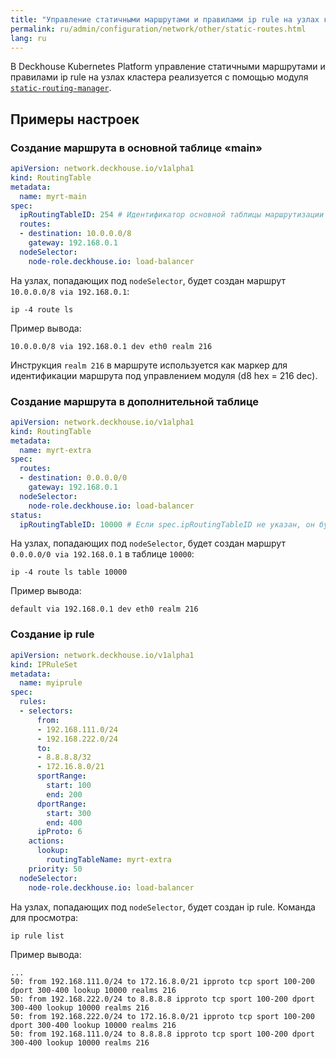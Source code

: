 ```yaml
---
title: "Управление статичными маршрутами и правилами ip rule на узлах кластера"
permalink: ru/admin/configuration/network/other/static-routes.html
lang: ru
---
```


В Deckhouse Kubernetes Platform управление статичными маршрутами и правилами ip rule на узлах кластера реализуется с помощью модуля [`static-routing-manager`](/modules/static-routing-manager/stable/).

<!-- Перенесено из https://deckhouse.ru/products/kubernetes-platform/documentation/latest/modules/static-routing-manager/examples.html -->

## Примеры настроек

### Создание маршрута в основной таблице «main»

```yaml
apiVersion: network.deckhouse.io/v1alpha1
kind: RoutingTable
metadata:
  name: myrt-main
spec:
  ipRoutingTableID: 254 # Идентификатор основной таблицы маршрутизации — 254.
  routes:
  - destination: 10.0.0.0/8
    gateway: 192.168.0.1
  nodeSelector:
    node-role.deckhouse.io: load-balancer
```

На узлах, попадающих под `nodeSelector`, будет создан маршрут `10.0.0.0/8 via 192.168.0.1`:

```shell
ip -4 route ls
```

Пример вывода:

```console
10.0.0.0/8 via 192.168.0.1 dev eth0 realm 216
```

Инструкция `realm 216` в маршруте используется как маркер для идентификации маршрута под управлением модуля (d8 hex = 216 dec).

### Создание маршрута в дополнительной таблице

```yaml
apiVersion: network.deckhouse.io/v1alpha1
kind: RoutingTable
metadata:
  name: myrt-extra
spec:
  routes:
  - destination: 0.0.0.0/0
    gateway: 192.168.0.1
  nodeSelector:
    node-role.deckhouse.io: load-balancer
status:
  ipRoutingTableID: 10000 # Если spec.ipRoutingTableID не указан, он будет сгенерирован автоматически и размещён в status.
```

На узлах, попадающих под `nodeSelector`, будет создан маршрут `0.0.0.0/0 via 192.168.0.1` в таблице `10000`:

```shell
ip -4 route ls table 10000
```

Пример вывода:

```console
default via 192.168.0.1 dev eth0 realm 216
```

### Создание ip rule

```yaml
apiVersion: network.deckhouse.io/v1alpha1
kind: IPRuleSet
metadata:
  name: myiprule
spec:
  rules:
  - selectors:
      from:
      - 192.168.111.0/24
      - 192.168.222.0/24
      to:
      - 8.8.8.8/32
      - 172.16.8.0/21
      sportRange:
        start: 100
        end: 200
      dportRange:
        start: 300
        end: 400
      ipProto: 6
    actions:
      lookup:
        routingTableName: myrt-extra
    priority: 50
  nodeSelector:
    node-role.deckhouse.io: load-balancer
```

На узлах, попадающих под `nodeSelector`, будет создан ip rule. Команда для просмотра:

```shell
ip rule list
```

Пример вывода:

```console
...
50: from 192.168.111.0/24 to 172.16.8.0/21 ipproto tcp sport 100-200 dport 300-400 lookup 10000 realms 216
50: from 192.168.222.0/24 to 8.8.8.8 ipproto tcp sport 100-200 dport 300-400 lookup 10000 realms 216
50: from 192.168.222.0/24 to 172.16.8.0/21 ipproto tcp sport 100-200 dport 300-400 lookup 10000 realms 216
50: from 192.168.111.0/24 to 8.8.8.8 ipproto tcp sport 100-200 dport 300-400 lookup 10000 realms 216
```
